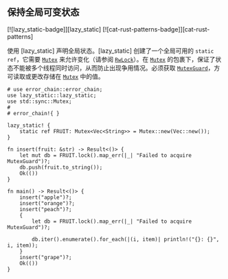 ## 保持全局可变状态

<!--
> [concurrency/thread/global-mut-state.md](https://github.com/rust-lang-nursery/rust-cookbook/blob/master/src/concurrency/thread/global-mut-state.md)
> <br />
> commit b61c8e588ad8445de36cd5f28e99232b5f858a41 - 2020.06.01
-->

[![lazy_static-badge]][lazy_static] [![cat-rust-patterns-badge]][cat-rust-patterns]

使用 [lazy_static] 声明全局状态。[lazy_static] 创建了一个全局可用的 `static ref`，它需要 [`Mutex`] 来允许变化（请参阅 [`RwLock`]）。在 [`Mutex`] 的包裹下，保证了状态不能被多个线程同时访问，从而防止出现争用情况。必须获取 [`MutexGuard`]，方可读取或更改存储在 [`Mutex`] 中的值。

```rust,edition2018
# use error_chain::error_chain;
use lazy_static::lazy_static;
use std::sync::Mutex;
#
# error_chain!{ }

lazy_static! {
    static ref FRUIT: Mutex<Vec<String>> = Mutex::new(Vec::new());
}

fn insert(fruit: &str) -> Result<()> {
    let mut db = FRUIT.lock().map_err(|_| "Failed to acquire MutexGuard")?;
    db.push(fruit.to_string());
    Ok(())
}

fn main() -> Result<()> {
    insert("apple")?;
    insert("orange")?;
    insert("peach")?;
    {
        let db = FRUIT.lock().map_err(|_| "Failed to acquire MutexGuard")?;

        db.iter().enumerate().for_each(|(i, item)| println!("{}: {}", i, item));
    }
    insert("grape")?;
    Ok(())
}
```

[`Mutex`]: https://doc.rust-lang.org/std/sync/struct.Mutex.html
[`MutexGuard`]: https://doc.rust-lang.org/std/sync/struct.MutexGuard.html
[`RwLock`]: https://doc.rust-lang.org/std/sync/struct.RwLock.html
